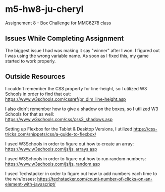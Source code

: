 # m5-hw8-ju-cheryl
Assignement 8 - Box Challenge for MMC6278 class

## Issues While Completing Assignment
The biggest issue I had was making it say "winner" after I won. I figured out I was using the wrong variable name. As soon as I fixed this, my game started to work properly.

## Outside Resources
I couldn't remember the CSS property for line-height, so I utilized W3 Schools in order to find that out: https://www.w3schools.com/cssref/pr_dim_line-height.asp

I also didn't remember how to give a shadow on the boxes, so I utilized W3 Schools for that as well: https://www.w3schools.com/css/css3_shadows.asp

Setting up Flexbox for the Tablet & Desktop Versions, I utilized https://css-tricks.com/snippets/css/a-guide-to-flexbox/

I used W3Schools in order to figure out how to create an array: https://www.w3schools.com/js/js_arrays.asp

I used W3Schools in order to figure out how to run random numbers: https://www.w3schools.com/js/js_random.asp

I used Techstacker in order to figure out how to add numbers each time to the win/losses: https://techstacker.com/count-number-of-clicks-on-an-element-with-javascript/
